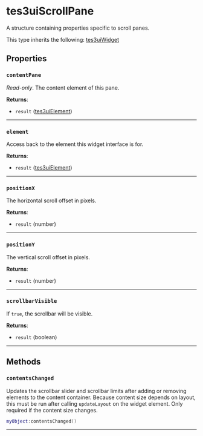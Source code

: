 # tes3uiScrollPane

A structure containing properties specific to scroll panes.

This type inherits the following: [tes3uiWidget](../../types/tes3uiWidget)
## Properties

### `contentPane`

*Read-only*. The content element of this pane.

**Returns**:

* `result` ([tes3uiElement](../../types/tes3uiElement))

***

### `element`

Access back to the element this widget interface is for.

**Returns**:

* `result` ([tes3uiElement](../../types/tes3uiElement))

***

### `positionX`

The horizontal scroll offset in pixels.

**Returns**:

* `result` (number)

***

### `positionY`

The vertical scroll offset in pixels.

**Returns**:

* `result` (number)

***

### `scrollbarVisible`

If `true`, the scrollbar will be visible.

**Returns**:

* `result` (boolean)

***

## Methods

### `contentsChanged`

Updates the scrollbar slider and scrollbar limits after adding or removing elements to the content container. Because content size depends on layout, this must be run after calling `updateLayout` on the widget element. Only required if the content size changes.

```lua
myObject:contentsChanged()
```

***

